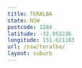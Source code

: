 ```yaml
---
title: TERALBA
state: NSW
postcode: 2284
latitude: -32.953236
longitude: 151.621183
url: /nsw/teralba/
layout: suburb
---
```

